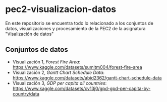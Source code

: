 # pec2-visualizacion-datos
En este repositorio se encuentra todo lo relacionado a los conjuntos de datos, visualizaciones y procesamiento de la PEC2 de la asignatura "Visalización de datos"

## Conjuntos de datos

* Visualización 1, _Forest Fire Area_: https://www.kaggle.com/datasets/sumitm004/forest-fire-area
* Visualización 2, _Gantt Chart Schedule Data_: https://www.kaggle.com/datasets/abid2362/gantt-chart-schedule-data
* Visualización 3, _GDP per capita all countries_: https://www.kaggle.com/datasets/cv13j0/gpd-gpd-per-capita-by-country/data
